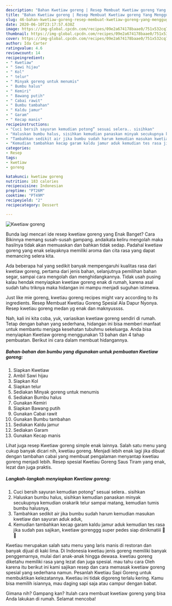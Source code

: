 ```yaml
---
description: "Bahan Kwetiaw goreng | Resep Membuat Kwetiaw goreng Yang Menggugah Selera"
title: "Bahan Kwetiaw goreng | Resep Membuat Kwetiaw goreng Yang Menggugah Selera"
slug: 46-bahan-kwetiaw-goreng-resep-membuat-kwetiaw-goreng-yang-menggugah-selera
date: 2020-06-10T23:17:57.638Z
image: https://img-global.cpcdn.com/recipes/09e2a674178baae0/751x532cq70/kwetiaw-goreng-foto-resep-utama.jpg
thumbnail: https://img-global.cpcdn.com/recipes/09e2a674178baae0/751x532cq70/kwetiaw-goreng-foto-resep-utama.jpg
cover: https://img-global.cpcdn.com/recipes/09e2a674178baae0/751x532cq70/kwetiaw-goreng-foto-resep-utama.jpg
author: Ida Carter
ratingvalue: 4.6
reviewcount: 14
recipeingredient:
- " Kwetiaw"
- " Sawi hijau"
- " Kol"
- " telur"
- " Minyak goreng untuk menumis"
- " Bumbu halus"
- " Kemiri"
- " Bawang putih"
- " Cabai rawit"
- " Bumbu tambahan"
- " Kaldu jamur"
- " Garam"
- " Kecap manis"
recipeinstructions:
- "Cuci bersih sayuran kemudian potong” sesuai selera.. sisihkan"
- "Haluskan bumbu halus, sisihkan kemudian panaskan minyak secukupnya kemudian orakarik telur sampai matang, kemudian tumis bumbu halusnya,"
- "Tambahkan sedikit air jika bumbu sudah harum kemudian masukan kwetiaw dan sayuran aduk aduk,"
- "Kemudian tambahkan kecap garam kaldu jamur aduk kemudian tes rasa jika sudah pas sajikan, kwetiaw gorenggg super pedes siap dinikmatiii 🤤🤤"
categories:
- Resep
tags:
- kwetiaw
- goreng

katakunci: kwetiaw goreng 
nutrition: 183 calories
recipecuisine: Indonesian
preptime: "PT26M"
cooktime: "PT49M"
recipeyield: "2"
recipecategory: Dessert

---
```



![Kwetiaw goreng](https://img-global.cpcdn.com/recipes/09e2a674178baae0/751x532cq70/kwetiaw-goreng-foto-resep-utama.jpg)

Bunda lagi mencari ide resep kwetiaw goreng yang Enak Banget? Cara Bikinnya memang susah-susah gampang. andaikata keliru mengolah maka hasilnya tidak akan memuaskan dan bahkan tidak sedap. Padahal kwetiaw goreng yang enak selayaknya memiliki aroma dan cita rasa yang dapat memancing selera kita.

Ada beberapa hal yang sedikit banyak mempengaruhi kualitas rasa dari kwetiaw goreng, pertama dari jenis bahan, selanjutnya pemilihan bahan segar, sampai cara mengolah dan menghidangkannya. Tidak usah pusing kalau hendak menyiapkan kwetiaw goreng enak di rumah, karena asal sudah tahu triknya maka hidangan ini mampu menjadi suguhan istimewa.

Just like mie goreng, kwetiau goreng recipes might vary according to its ingredients. Resep Membuat Kwetiau Goreng Spesial Ala Dapur Nyonya. Resep kwetiau goreng medan yg enak dan maknyussss.


Nah, kali ini kita coba, yuk, variasikan kwetiaw goreng sendiri di rumah. Tetap dengan bahan yang sederhana, hidangan ini bisa memberi manfaat untuk membantu menjaga kesehatan tubuhmu sekeluarga. Anda bisa menyiapkan Kwetiaw goreng menggunakan 13 bahan dan 4 tahap pembuatan. Berikut ini cara dalam membuat hidangannya.

<!--inarticleads1-->

##### Bahan-bahan dan bumbu yang digunakan untuk pembuatan Kwetiaw goreng:

1. Siapkan  Kwetiaw
1. Ambil  Sawi hijau
1. Siapkan  Kol
1. Siapkan  telur
1. Sediakan  Minyak goreng untuk menumis
1. Sediakan  Bumbu halus
1. Gunakan  Kemiri
1. Siapkan  Bawang putih
1. Gunakan  Cabai rawit
1. Gunakan  Bumbu tambahan
1. Sediakan  Kaldu jamur
1. Sediakan  Garam
1. Gunakan  Kecap manis


Lihat juga resep Kwetiaw goreng simple enak lainnya. Salah satu menu yang cukup banyak dicari nih, kwetiau goreng. Menjadi lebih enak lagi jika dibuat dengan tambahan cabai yang membuat pengalaman menyantap kwetiau goreng menjadi lebih. Resep spesial Kwetiau Goreng Saus Tiram yang enak, lezat dan juga praktis. 

<!--inarticleads2-->

##### Langkah-langkah menyiapkan Kwetiaw goreng:

1. Cuci bersih sayuran kemudian potong” sesuai selera.. sisihkan
1. Haluskan bumbu halus, sisihkan kemudian panaskan minyak secukupnya kemudian orakarik telur sampai matang, kemudian tumis bumbu halusnya,
1. Tambahkan sedikit air jika bumbu sudah harum kemudian masukan kwetiaw dan sayuran aduk aduk,
1. Kemudian tambahkan kecap garam kaldu jamur aduk kemudian tes rasa jika sudah pas sajikan, kwetiaw gorenggg super pedes siap dinikmatiii 🤤🤤


Kwetiau merupakan salah satu menu yang laris manis di restoran dan banyak dijual di kaki lima. Di Indonesia kwetiau jenis goreng memiliki banyak penggemarnya, mulai dari anak-anak hingga dewasa. kwetiau goreng diketahu memiliki rasa yang lezat dan juga spesial. mau tahu cara Oleh karena itu berikut ini kami sajikan resep dan cara memasak kwetiaw goreng spesial yang sederhana namun. Pesanlah Kwetiau Sapi Goreng untuk membuktikan kelezatannya. Kwetiau ini tidak digoreng terlalu kering. Kamu bisa memilih isiannya, mau daging sapi saja atau campur dengan babat. 

Gimana nih? Gampang kan? Itulah cara membuat kwetiaw goreng yang bisa Anda lakukan di rumah. Selamat mencoba!
